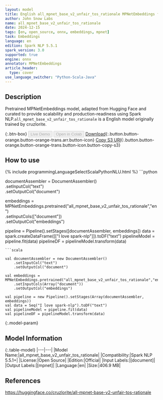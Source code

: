 ```yaml
---
layout: model
title: English all_mpnet_base_v2_unfair_tos_rationale MPNetEmbeddings from cruzlorite
author: John Snow Labs
name: all_mpnet_base_v2_unfair_tos_rationale
date: 2024-12-15
tags: [en, open_source, onnx, embeddings, mpnet]
task: Embeddings
language: en
edition: Spark NLP 5.5.1
spark_version: 3.0
supported: true
engine: onnx
annotator: MPNetEmbeddings
article_header:
  type: cover
use_language_switcher: "Python-Scala-Java"
---
```


## Description

Pretrained MPNetEmbeddings model, adapted from Hugging Face and curated to provide scalability and production-readiness using Spark NLP.`all_mpnet_base_v2_unfair_tos_rationale` is a English model originally trained by cruzlorite.

{:.btn-box}
<button class="button button-orange" disabled>Live Demo</button>
<button class="button button-orange" disabled>Open in Colab</button>
[Download](https://s3.amazonaws.com/auxdata.johnsnowlabs.com/public/models/all_mpnet_base_v2_unfair_tos_rationale_en_5.5.1_3.0_1734306316031.zip){:.button.button-orange.button-orange-trans.arr.button-icon}
[Copy S3 URI](s3://auxdata.johnsnowlabs.com/public/models/all_mpnet_base_v2_unfair_tos_rationale_en_5.5.1_3.0_1734306316031.zip){:.button.button-orange.button-orange-trans.button-icon.button-copy-s3}

## How to use



<div class="tabs-box" markdown="1">
{% include programmingLanguageSelectScalaPythonNLU.html %}
```python
 
documentAssembler = DocumentAssembler() \
      .setInputCol("text") \
      .setOutputCol("document")
    
embeddings = MPNetEmbeddings.pretrained("all_mpnet_base_v2_unfair_tos_rationale","en") \
      .setInputCols(["document"]) \
      .setOutputCol("embeddings")       
        
pipeline = Pipeline().setStages([documentAssembler, embeddings])
data = spark.createDataFrame([["I love spark-nlp"]]).toDF("text")
pipelineModel = pipeline.fit(data)
pipelineDF = pipelineModel.transform(data)

```
```scala

val documentAssembler = new DocumentAssembler() 
    .setInputCol("text") 
    .setOutputCol("document")
    
val embeddings = MPNetEmbeddings.pretrained("all_mpnet_base_v2_unfair_tos_rationale","en") 
    .setInputCols(Array("document")) 
    .setOutputCol("embeddings")

val pipeline = new Pipeline().setStages(Array(documentAssembler, embeddings))
val data = Seq("I love spark-nlp").toDF("text")
val pipelineModel = pipeline.fit(data)
val pipelineDF = pipelineModel.transform(data)

```
</div>

{:.model-param}
## Model Information

{:.table-model}
|---|---|
|Model Name:|all_mpnet_base_v2_unfair_tos_rationale|
|Compatibility:|Spark NLP 5.5.1+|
|License:|Open Source|
|Edition:|Official|
|Input Labels:|[document]|
|Output Labels:|[mpnet]|
|Language:|en|
|Size:|406.9 MB|

## References

https://huggingface.co/cruzlorite/all-mpnet-base-v2-unfair-tos-rationale